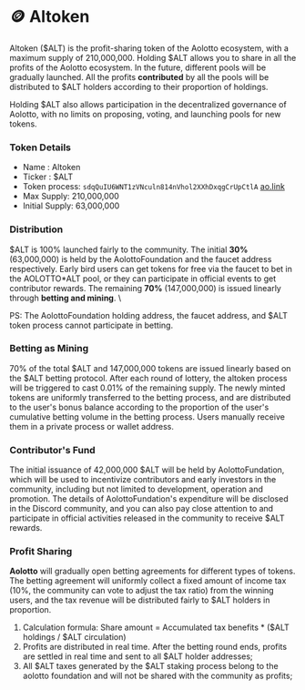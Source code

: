 # 🪙 Altoken

Altoken ($ALT) is the profit-sharing token of the Aolotto ecosystem, with a maximum supply of 210,000,000. Holding $ALT allows you to share in all the profits of the Aolotto ecosystem. In the future, different pools will be gradually launched. All the profits **contributed** by all the pools will be distributed to $ALT holders according to their proportion of holdings.

Holding $ALT also allows participation in the decentralized governance of Aolotto, with no limits on proposing, voting, and launching pools for new tokens.

### Token Details <a href="#dai-bi-xiang-qing" id="dai-bi-xiang-qing"></a>

* Name : Altoken
* Ticker : $ALT
* Token process: `sdqQuIU6WNT1zVNculn814nVhol2XXhDxqgCrUpCtlA` [ao.link](https://www.ao.link/#/token/sdqQuIU6WNT1zVNculn814nVhol2XXhDxqgCrUpCtlA)
* Max Supply: 210,000,000
* Initial Supply: 63,000,000

### Distribution <a href="#fa-xing-xi-jie" id="fa-xing-xi-jie"></a>

$ALT is 100% launched fairly to the community. The initial **30%** (63,000,000) is held by the AolottoFoundation and the faucet address respectively. Early bird users can get tokens for free via the faucet to bet in the AOLOTTO\*ALT pool, or they can participate in official events to get contributor rewards. The remaining **70%** (147,000,000) is issued linearly through **betting and mining**. \


PS: The AolottoFoundation holding address, the faucet address, and $ALT token process cannot participate in betting.

### Betting as Mining <a href="#tou-zhu-ji-wa-kuang" id="tou-zhu-ji-wa-kuang"></a>

70% of the total $ALT and 147,000,000 tokens are issued linearly based on the $ALT betting protocol. After each round of lottery, the altoken process will be triggered to cast 0.01% of the remaining supply. The newly minted tokens are uniformly transferred to the betting process, and are distributed to the user's bonus balance according to the proportion of the user's cumulative betting volume in the betting process. Users manually receive them in a private process or wallet address.

### Contributor's Fund <a href="#gong-xian-zhe-ji-li" id="gong-xian-zhe-ji-li"></a>

The initial issuance of 42,000,000 $ALT will be held by AolottoFundation, which will be used to incentivize contributors and early investors in the community, including but not limited to development, operation and promotion. The details of AolottoFundation's expenditure will be disclosed in the Discord community, and you can also pay close attention to and participate in official activities released in the community to receive $ALT rewards.

### Profit Sharing <a href="#li-run-fen-xiang" id="li-run-fen-xiang"></a>

**Aolotto** will gradually open betting agreements for different types of tokens. The betting agreement will uniformly collect a fixed amount of income tax (10%, the community can vote to adjust the tax ratio) from the winning users, and the tax revenue will be distributed fairly to $ALT holders in proportion.

1. Calculation formula: Share amount = Accumulated tax benefits \* ($ALT holdings / $ALT circulation)
2. Profits are distributed in real time. After the betting round ends, profits are settled in real time and sent to all $ALT holder addresses;
3. All $ALT taxes generated by the $ALT staking process belong to the aolotto foundation and will not be shared with the community as profits;
